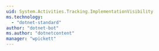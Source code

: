 ```yaml
---
uid: System.Activities.Tracking.ImplementationVisibility
ms.technology: 
  - "dotnet-standard"
author: "dotnet-bot"
ms.author: "dotnetcontent"
manager: "wpickett"
---
```

